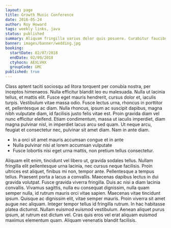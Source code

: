 ```yaml
---
layout: page
title: Growth Music Conference
date: 2016-05-24
author: Roy Howard
tags: weekly links, java
status: published
summary: Aliquam fringilla varius dolor quis posuere. Curabitur faucibus.
banner: images/banner/wedding.jpg
booking:
  startDate: 02/07/2018
  endDate: 02/09/2018
  ctyhocn: AEXLVHX
  groupCode: GMC
published: true
---
```

Class aptent taciti sociosqu ad litora torquent per conubia nostra, per inceptos himenaeos. Nulla efficitur blandit leo eu malesuada. Nulla ut lacinia tellus, et mattis elit. Fusce eget mauris hendrerit, cursus dolor et, iaculis turpis. Vestibulum vitae massa odio. Fusce lectus urna, rhoncus in porttitor et, pellentesque ac diam. Nulla rhoncus, ipsum ac suscipit dapibus, magna nibh vulputate diam, id facilisis justo felis vitae est. Proin gravida diam vel nunc efficitur eleifend. Etiam condimentum, massa ut iaculis imperdiet, diam magna pulvinar nisl, in imperdiet lacus arcu sed quam. Ut neque arcu, feugiat et consectetur nec, pulvinar sit amet diam. Nam in ante diam.

* In a orci sit amet mauris accumsan congue et in ante
* Nulla pulvinar nisi at lorem accumsan vulputate
* Fusce lobortis nisi eget urna mattis, non pretium tellus consectetur.

Aliquam elit enim, tincidunt vel libero ut, gravida sodales tellus. Nullam fringilla elit pellentesque urna lacinia, nec cursus neque facilisis. Proin ultrices est aliquet, finibus mi non, tempor ante. Pellentesque a tempus tellus. Praesent porta a lacus a convallis. Maecenas dapibus lectus in dui gravida volutpat. Fusce gravida viverra fringilla. Duis ac nisi a diam lacinia convallis. Vivamus sagittis, nulla eu consequat dignissim, nulla quam semper nulla, id rutrum mauris orci vitae sapien. Maecenas vitae tincidunt ipsum. Quisque ac dignissim elit, vitae semper mauris.
Proin viverra sit amet augue nec aliquam. Integer tempor tellus id fringilla rutrum. In hac habitasse platea dictumst. Nullam euismod euismod vestibulum. Aenean aliquet purus ipsum, at rutrum est dictum vel. Cras quis eros vel erat aliquam euismod maximus elementum quam. Aliquam venenatis blandit facilisis.
